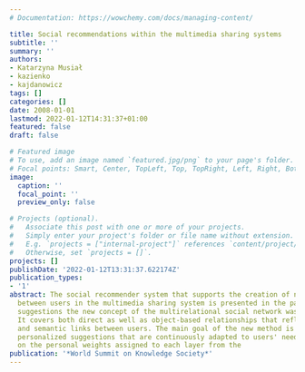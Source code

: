 ```yaml
---
# Documentation: https://wowchemy.com/docs/managing-content/

title: Social recommendations within the multimedia sharing systems
subtitle: ''
summary: ''
authors:
- Katarzyna Musiał
- kazienko
- kajdanowicz
tags: []
categories: []
date: 2008-01-01
lastmod: 2022-01-12T14:31:37+01:00
featured: false
draft: false

# Featured image
# To use, add an image named `featured.jpg/png` to your page's folder.
# Focal points: Smart, Center, TopLeft, Top, TopRight, Left, Right, BottomLeft, Bottom, BottomRight.
image:
  caption: ''
  focal_point: ''
  preview_only: false

# Projects (optional).
#   Associate this post with one or more of your projects.
#   Simply enter your project's folder or file name without extension.
#   E.g. `projects = ["internal-project"]` references `content/project/deep-learning/index.md`.
#   Otherwise, set `projects = []`.
projects: []
publishDate: '2022-01-12T13:31:37.622174Z'
publication_types:
- '1'
abstract: The social recommender system that supports the creation of new relations
  between users in the multimedia sharing system is presented in the paper. To generate
  suggestions the new concept of the multirelational social network was introduced.
  It covers both direct as well as object-based relationships that reflect social
  and semantic links between users. The main goal of the new method is to create the
  personalized suggestions that are continuously adapted to users' needs depending
  on the personal weights assigned to each layer from the
publication: '*World Summit on Knowledge Society*'
---
```

